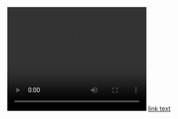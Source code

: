 <video width="320" height="240" controls>
  <source src="Presentation.mp4" type="video/mp4">
</video>
<a href="Presentation.mp4">link text</a>
